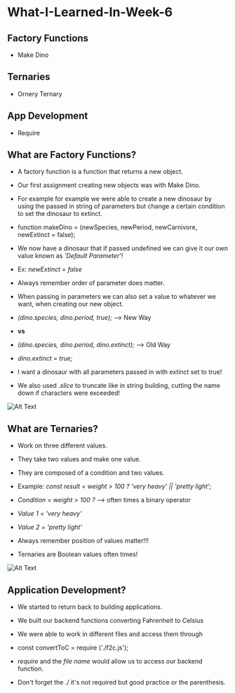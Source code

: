 # What-I-Learned-In-Week-6

## Factory Functions 
* Make Dino 

## Ternaries 
* Ornery Ternary

## App Development
* Require 

## What are Factory Functions?

* A factory function is a function that returns a new object. 
* Our first assignment creating new objects was with Make Dino.
* For example for example we were able to create a new dinosaur by using the passed in string of parameters but change a certain condition to set the dinosaur to extinct.
* function makeDino = (newSpecies, newPeriod, newCarnivore, newExtinct = false);
* We now have a dinosaur that if passed undefined we can give it our own value known as *'Default Parameter'*!
* Ex: *newExtinct = false*
* Always remember order of parameter does matter.

* When passing in parameters we can also set a value to whatever we want, when creating our new object.
* *(dino.species, dino.period, true);* --> New Way
* **vs** 
* *(dino.species, dino.period, dino.extinct);* --> Old Way
* *dino.extinct = true;*
* I want a dinosaur with all parameters passed in with extinct set to true!
* We also used *.slice* to truncate like in string building, cutting the name down if characters were exceeded!

![Alt Text](https://i.ytimg.com/vi/CXlgCkX-dpY/maxresdefault.jpg)

## What are Ternaries?

* Work on three different values.
* They take two values and make one value.
* They are composed of a condition and two values.
* Example: *const result = weight > 100 ? 'very heavy' || 'pretty light';*

*  *Condition = weight > 100 ?* --> often times a binary operator 
*  *Value 1 = 'very heavy'*
*  *Value 2 = 'pretty light'*
*  Always remember position of values matter!!!
*  Ternaries are Boolean values often times!

![Alt Text](https://i.redd.it/rl6a2i95z2p21.png)

## Application Development?

* We started to return back to building applications.
* We built our backend functions converting Fahrenheit to Celsius 
* We were able to work in different files and access them through 

* const convertToC = require ('./f2c.js');
* *require* and the *file name* would allow us to access our backend function.
* Don't forget the ./ it's not required but good practice or the parenthesis.





















